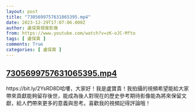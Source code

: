 ```yaml
---
layout: post
title: "7305699757631065395.mp4"
date: 2023-12-29T17:07:06.000Z
author: 盧保貴視覺影像
from: https://www.youtube.com/watch?v=zK-oJC-Mfto
tags: [ 盧保貴 ]
comments: True
categories: [ 盧保貴 ]
---
```

<!--1703869626000-->
[7305699757631065395.mp4](https://www.youtube.com/watch?v=zK-oJC-Mfto)
------

<div>
https://bit.ly/2YsRD8D哈嘍，大家好！我是盧寶貴！我拍攝的視頻希望能給大家帶來貢獻能夠留存後世，能成為後人對現在的歷史參考期待影像能為將來保留文獻，給人們帶來更多的意義與思考。喜歡我的視頻記得評論哦！
</div>
